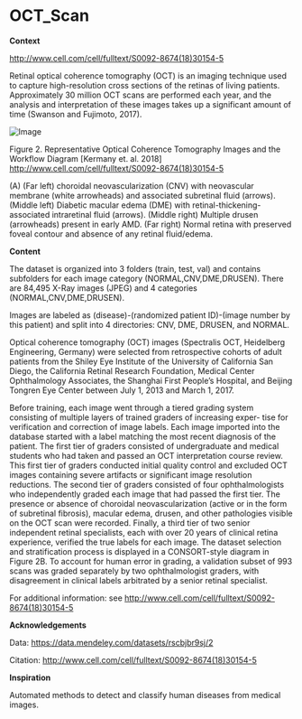 # OCT_Scan

**Context**

http://www.cell.com/cell/fulltext/S0092-8674(18)30154-5

Retinal optical coherence tomography (OCT) is an imaging technique used to capture high-resolution cross sections of the retinas of living patients. Approximately 30 million OCT scans are performed each year, and the analysis and interpretation of these images takes up a significant amount of time (Swanson and Fujimoto, 2017).

![Image](https://github.com/i7-Ryzen/OCT_Scan/blob/master/2018.Kermany.Identifying%20Medical%20Diagnoses%20and%20Treatable%20Diseases%20by%20Image-Based%20Deep%20Learning_fig2.jpg)

Figure 2. Representative Optical Coherence Tomography Images and the Workflow Diagram [Kermany et. al. 2018] http://www.cell.com/cell/fulltext/S0092-8674(18)30154-5

(A) (Far left) choroidal neovascularization (CNV) with neovascular membrane (white arrowheads) and associated subretinal fluid (arrows). (Middle left) Diabetic macular edema (DME) with retinal-thickening-associated intraretinal fluid (arrows). (Middle right) Multiple drusen (arrowheads) present in early AMD. (Far right) Normal retina with preserved foveal contour and absence of any retinal fluid/edema.

**Content**

The dataset is organized into 3 folders (train, test, val) and contains subfolders for each image category (NORMAL,CNV,DME,DRUSEN). There are 84,495 X-Ray images (JPEG) and 4 categories (NORMAL,CNV,DME,DRUSEN).

Images are labeled as (disease)-(randomized patient ID)-(image number by this patient) and split into 4 directories: CNV, DME, DRUSEN, and NORMAL.

Optical coherence tomography (OCT) images (Spectralis OCT, Heidelberg Engineering, Germany) were selected from retrospective cohorts of adult patients from the Shiley Eye Institute of the University of California San Diego, the California Retinal Research Foundation, Medical Center Ophthalmology Associates, the Shanghai First People’s Hospital, and Beijing Tongren Eye Center between July 1, 2013 and March 1, 2017.

Before training, each image went through a tiered grading system consisting of multiple layers of trained graders of increasing exper- tise for verification and correction of image labels. Each image imported into the database started with a label matching the most recent diagnosis of the patient. The first tier of graders consisted of undergraduate and medical students who had taken and passed an OCT interpretation course review. This first tier of graders conducted initial quality control and excluded OCT images containing severe artifacts or significant image resolution reductions. The second tier of graders consisted of four ophthalmologists who independently graded each image that had passed the first tier. The presence or absence of choroidal neovascularization (active or in the form of subretinal fibrosis), macular edema, drusen, and other pathologies visible on the OCT scan were recorded. Finally, a third tier of two senior independent retinal specialists, each with over 20 years of clinical retina experience, verified the true labels for each image. The dataset selection and stratification process is displayed in a CONSORT-style diagram in Figure 2B. To account for human error in grading, a validation subset of 993 scans was graded separately by two ophthalmologist graders, with disagreement in clinical labels arbitrated by a senior retinal specialist.

For additional information: see http://www.cell.com/cell/fulltext/S0092-8674(18)30154-5

**Acknowledgements**

Data: https://data.mendeley.com/datasets/rscbjbr9sj/2

Citation: http://www.cell.com/cell/fulltext/S0092-8674(18)30154-5

**Inspiration**

Automated methods to detect and classify human diseases from medical images.
